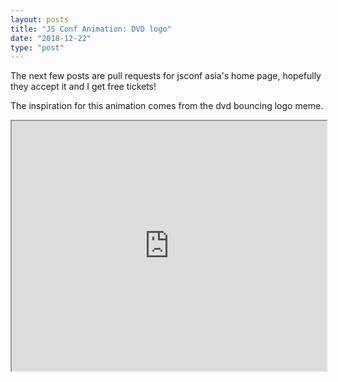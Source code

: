 ```yaml
---
layout: posts
title: "JS Conf Animation: DVD logo"
date: "2018-12-22"
type: "post"
---
```


The next few posts are pull requests for jsconf asia's home page, hopefully they accept it and I get free tickets!

The inspiration for this animation comes from the dvd bouncing logo meme.

<iframe width="100%" height="400px" src="https://httpserve.tenzhiyang.com/dvdlogo/" />
